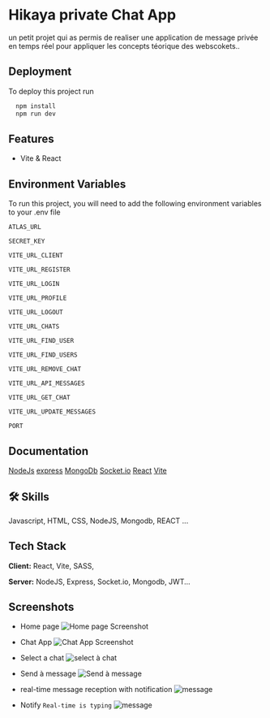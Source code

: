 
# Hikaya private Chat App


un petit projet qui as permis de realiser une application de message privée en temps réel  pour appliquer les concepts téorique des webscokets..


## Deployment

To deploy this project run

```bash
  npm install  
  npm run dev
```


## Features


- Vite & React


## Environment Variables

To run this project, you will need to add the following environment variables to your .env file

`ATLAS_URL`

`SECRET_KEY`

`VITE_URL_CLIENT`

`VITE_URL_REGISTER`

`VITE_URL_LOGIN`

`VITE_URL_PROFILE`

`VITE_URL_LOGOUT`

`VITE_URL_CHATS`

`VITE_URL_FIND_USER`

`VITE_URL_FIND_USERS`

`VITE_URL_REMOVE_CHAT`

`VITE_URL_API_MESSAGES`

`VITE_URL_GET_CHAT`

`VITE_URL_UPDATE_MESSAGES`

`PORT`




## Documentation

[NodeJs](https://nodejs.org/en/docs)
[express](https://expressjs.com/en/starter/installing.html)
[MongoDb](https://www.mongodb.com/docs/manual/)
[Socket.io](https://socket.io/get-started/chat)
[React](https://fr.legacy.reactjs.org/docs/getting-started.html)
[Vite](https://vitejs.dev/guide/)



## 🛠 Skills
Javascript, HTML, CSS, NodeJS, Mongodb, REACT ...


## Tech Stack

**Client:** React, Vite, SASS, 

**Server:** NodeJS, Express, Socket.io, Mongodb, JWT...


## Screenshots

- Home page
![Home page Screenshot](https://i.postimg.cc/zf4KTQLK/Capture-d-e-cran-2023-05-31-a-11-48-36.jpg)


- Chat App
![Chat App Screenshot](https://i.postimg.cc/FKYn925L/Capture-d-e-cran-2023-05-31-a-11-49-03.jpg)

- Select a chat
![select à chat](https://i.postimg.cc/3RCj7BRG/Capture-d-e-cran-2023-05-31-a-11-49-40.jpg)

- Send à message 
![Send à message](https://i.postimg.cc/DZ2JQKvW/Capture-d-e-cran-2023-05-31-a-11-51-15.jpg)

- real-time message reception with notification
![ message](https://i.postimg.cc/D01wRjwV/Capture-d-e-cran-2023-05-31-a-11-52-00.jpg)

- Notify `Real-time is typing` 
![ message](https://i.postimg.cc/bNMmmm2Y/Capture-d-e-cran-2023-05-31-a-11-52-46.jpg)